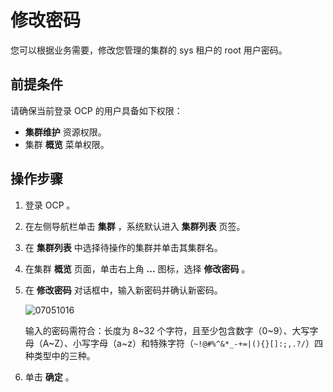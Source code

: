 # 修改密码

您可以根据业务需要，修改您管理的集群的 sys 租户的 root 用户密码。

## 前提条件

请确保当前登录 OCP 的用户具备如下权限：

* **集群维护** 资源权限。
* 集群 **概览** 菜单权限。

## 操作步骤

1. 登录 OCP 。

2. 在左侧导航栏单击 **集群** ，系统默认进入 **集群列表** 页签。

3. 在 **集群列表** 中选择待操作的集群并单击其集群名。

4. 在集群 **概览** 页面，单击右上角 **...** 图标，选择 **修改密码** 。

5. 在 **修改密码** 对话框中，输入新密码并确认新密码。

   ![07051016](https://obbusiness-private.oss-cn-shanghai.aliyuncs.com/doc/img/ocp/403-cn/%E4%BF%AE%E6%94%B9%E9%9B%86%E7%BE%A4%E5%AF%86%E7%A0%81.png)

   输入的密码需符合：长度为 8\~32 个字符，且至少包含数字（0\~9）、大写字母（A\~Z）、小写字母（a\~z）和特殊字符（<code>~!@#%^&*_-+=\|(){}[]:;,.?/</code>）四种类型中的三种。

6. 单击 **确定** 。
